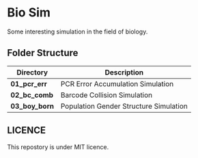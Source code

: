 # Bio Sim

Some interesting simulation in the field of biology.

## Folder Structure

| Directory | Description |
|-----------|-------------|
| **01_pcr_err** | PCR Error Accumulation Simulation |
| **02_bc_comb** | Barcode Collision Simulation |
| **03_boy_born** | Population Gender Structure Simulation |

## LICENCE

This repostory is under MIT licence.